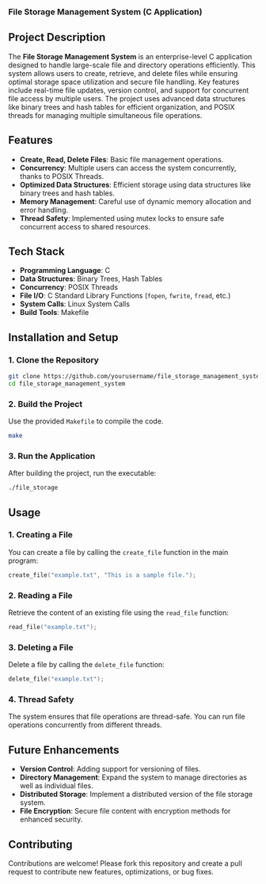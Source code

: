 ### File Storage Management System (C Application)

## Project Description

The **File Storage Management System** is an enterprise-level C application designed to handle large-scale file and directory operations efficiently. This system allows users to create, retrieve, and delete files while ensuring optimal storage space utilization and secure file handling. Key features include real-time file updates, version control, and support for concurrent file access by multiple users. The project uses advanced data structures like binary trees and hash tables for efficient organization, and POSIX threads for managing multiple simultaneous file operations.

## Features
- **Create, Read, Delete Files**: Basic file management operations.
- **Concurrency**: Multiple users can access the system concurrently, thanks to POSIX Threads.
- **Optimized Data Structures**: Efficient storage using data structures like binary trees and hash tables.
- **Memory Management**: Careful use of dynamic memory allocation and error handling.
- **Thread Safety**: Implemented using mutex locks to ensure safe concurrent access to shared resources.

## Tech Stack
- **Programming Language**: C
- **Data Structures**: Binary Trees, Hash Tables
- **Concurrency**: POSIX Threads
- **File I/O**: C Standard Library Functions (`fopen`, `fwrite`, `fread`, etc.)
- **System Calls**: Linux System Calls
- **Build Tools**: Makefile

## Installation and Setup

### 1. Clone the Repository
```bash
git clone https://github.com/yourusername/file_storage_management_system.git
cd file_storage_management_system
```

### 2. Build the Project
Use the provided `Makefile` to compile the code.

```bash
make
```

### 3. Run the Application
After building the project, run the executable:

```bash
./file_storage
```

## Usage

### 1. Creating a File
You can create a file by calling the `create_file` function in the main program:

```c
create_file("example.txt", "This is a sample file.");
```

### 2. Reading a File
Retrieve the content of an existing file using the `read_file` function:

```c
read_file("example.txt");
```

### 3. Deleting a File
Delete a file by calling the `delete_file` function:

```c
delete_file("example.txt");
```

### 4. Thread Safety
The system ensures that file operations are thread-safe. You can run file operations concurrently from different threads.

## Future Enhancements
- **Version Control**: Adding support for versioning of files.
- **Directory Management**: Expand the system to manage directories as well as individual files.
- **Distributed Storage**: Implement a distributed version of the file storage system.
- **File Encryption**: Secure file content with encryption methods for enhanced security.

## Contributing

Contributions are welcome! Please fork this repository and create a pull request to contribute new features, optimizations, or bug fixes.

